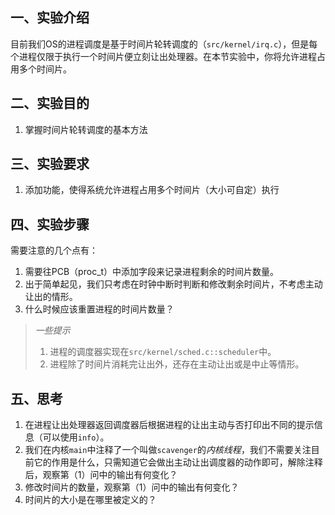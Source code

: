 ## 一、实验介绍

目前我们OS的进程调度是基于时间片轮转调度的（`src/kernel/irq.c`），但是每个进程仅限于执行一个时间片便立刻让出处理器。在本节实验中，你将允许进程占用多个时间片。

## 二、实验目的

1. 掌握时间片轮转调度的基本方法

## 三、实验要求

1. 添加功能，使得系统允许进程占用多个时间片（大小可自定）执行

## 四、实验步骤

需要注意的几个点有：

1. 需要往PCB（proc_t）中添加字段来记录进程剩余的时间片数量。
2. 出于简单起见，我们只考虑在时钟中断时判断和修改剩余时间片，不考虑主动让出的情形。
3. 什么时候应该重置进程的时间片数量？

> *一些提示*
>
> 1. 进程的调度器实现在`src/kernel/sched.c::scheduler`中。
> 2. 进程除了时间片消耗完让出外，还存在主动让出或是中止等情形。

## 五、思考

1. 在进程让出处理器返回调度器后根据进程的让出主动与否打印出不同的提示信息（可以使用`info`）。
2. 我们在内核`main`中注释了一个叫做`scavenger`的*内核线程*，我们不需要关注目前它的作用是什么，只需知道它会做出主动让出调度器的动作即可，解除注释后，观察第（1）问中的输出有何变化？
3. 修改时间片的数量，观察第（1）问中的输出有何变化？
4. 时间片的大小是在哪里被定义的？